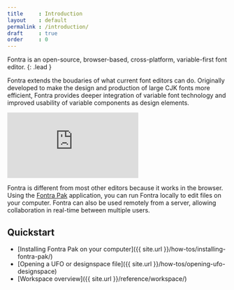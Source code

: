 ```yaml
---
title     : Introduction
layout    : default
permalink : /introduction/
draft     : true
order     : 0
---
```


Fontra is an open-source, browser-based, cross-platform, variable-first font editor.
{: .lead }

Fontra extends the boudaries of what current font editors can do. Originally developed to make the design and production of large <abr title="fonts with a large range of Chinese / Japanese / Korean characters">CJK fonts</abr> more efficient, Fontra provides deeper integration of variable font technology and improved usability of variable components as design elements.

<div class="__video-responsive">
<iframe title="vimeo-player" src="https://player.vimeo.com/video/827522961?h=3b3c478228" frameborder="0" allowfullscreen=""></iframe>
</div>

Fontra is different from most other editors because it works in the browser. Using the [Fontra Pak](how-tos/installing-fontra-pak) application, you can run Fontra locally to edit files on your computer. Fontra can also be used remotely from a server, allowing collaboration in real-time between multiple users.

Quickstart
----------

- [Installing Fontra Pak on your computer]({{ site.url }}/how-tos/installing-fontra-pak/)
- [Opening a UFO or designspace file]({{ site.url }}/how-tos/opening-ufo-designspace)
- [Workspace overview]({{ site.url }}/reference/workspace/)
